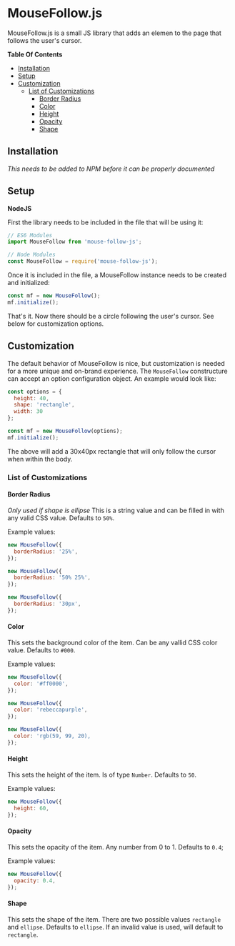 MouseFollow.js
===

MouseFollow.js is a small JS library that adds an elemen to the page that follows the user's cursor.

**Table Of Contents**
- [Installation](#installation)
- [Setup](#setup)
- [Customization](#customization)
  - [List of Customizations](#list-of-customizations)
    - [Border Radius](#border-radius)
    - [Color](#color)
    - [Height](#height)
    - [Opacity](#opacity)
    - [Shape](#shape)

## Installation
*This needs to be added to NPM before it can be properly documented*

## Setup
**NodeJS**

First the library needs to be included in the file that will be using it:

```javascript
// ES6 Modules
import MouseFollow from 'mouse-follow-js';

// Node Modules
const MouseFollow = require('mouse-follow-js');
```

Once it is included in the file, a MouseFollow instance needs to be created and initialized:

```javascript
const mf = new MouseFollow();
mf.initialize();
```

That's it. Now there should be a circle following the user's cursor. See below for customization options.

## Customization
The default behavior of MouseFollow is nice, but customization is needed for a more unique and on-brand experience. The `MouseFollow` constructure can accept an option configuration object. An example would look like:

```javascript
const options = {
  height: 40,
  shape: 'rectangle',
  width: 30
};

const mf = new MouseFollow(options);
mf.initialize();
```

The above will add a 30x40px rectangle that will only follow the cursor when within the body.

### List of Customizations

#### Border Radius
*Only used if shape is ellipse*
This is a string value and can be filled in with any valid CSS value. Defaults to `50%`.

Example values:

```javascript
new MouseFollow({
  borderRadius: '25%',
});

new MouseFollow({
  borderRadius: '50% 25%',
});

new MouseFollow({
  borderRadius: '30px',
});
```

#### Color
This sets the background color of the item. Can be any vallid CSS color value. Defaults to `#000`.

Example values:

```javascript
new MouseFollow({
  color: '#ff0000',
});

new MouseFollow({
  color: 'rebeccapurple',
});

new MouseFollow({
  color: 'rgb(59, 99, 20),
});
```

#### Height
This sets the height of the item. Is of type `Number`. Defaults to `50`.

Example values:

```javascript
new MouseFollow({
  height: 60,
});
```

#### Opacity
This sets the opacity of the item. Any number from 0 to 1. Defaults to `0.4`;

Example values:

```javascript
new MouseFollow({
  opacity: 0.4,
});
```

#### Shape
This sets the shape of the item. There are two possible values `rectangle` and `ellipse`. Defaults to `ellipse`. If an invalid value is used, will default to `rectangle`.
